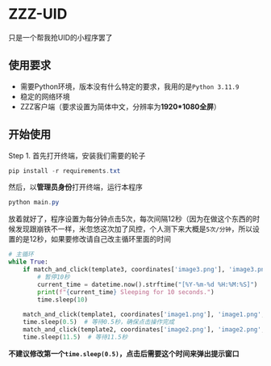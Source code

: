 # ZZZ-UID

只是一个帮我抢UID的小程序罢了

## 使用要求

- 需要Python环境，版本没有什么特定的要求，我用的是`Python 3.11.9`
- 稳定的网络环境
- ZZZ客户端（要求设置为简体中文，分辨率为**1920*1080全屏**）

## 开始使用

Step 1. 首先打开终端，安装我们需要的轮子

```powershell
pip install -r requirements.txt
```

然后，以**管理员身份**打开终端，运行本程序

```powershell
python main.py
```

放着就好了，程序设置为每分钟点击5次，每次间隔12秒（因为在做这个东西的时候发现跟崩铁不一样，米忽悠这次加了风控，个人测下来大概是`5次/分钟`，所以设置的是12秒，如果要修改请自己改主循环里面的时间

```python
# 主循环
while True:
    if match_and_click(template3, coordinates['image3.png'], 'image3.png', thresholds['image3.png']):
        # 暂停10秒
        current_time = datetime.now().strftime("[%Y-%m-%d %H:%M:%S]")
        print(f"{current_time} Sleeping for 10 seconds.")
        time.sleep(10)
    
    match_and_click(template1, coordinates['image1.png'], 'image1.png', thresholds['image1.png'])
    time.sleep(0.5)  # 等待0.5秒，确保点击操作完成
    match_and_click(template2, coordinates['image2.png'], 'image2.png', thresholds['image2.png'])
    time.sleep(11.5)  # 等待11.5秒
```

**不建议修改第一个`time.sleep(0.5)`，点击后需要这个时间来弹出提示窗口**
